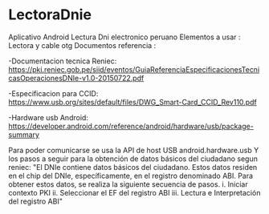 # LectoraDnie
Aplicativo Android Lectura Dni electronico peruano
Elementos a usar : Lectora y cable otg
Documentos referencia :

-Documentacion tecnica Reniec: https://pki.reniec.gob.pe/siid/eventos/GuiaReferenciaEspecificacionesTecnicasOperacionesDNIe-v1.0-20150722.pdf

-Especificacion para CCID: https://www.usb.org/sites/default/files/DWG_Smart-Card_CCID_Rev110.pdf

-Hardware usb Android: https://developer.android.com/reference/android/hardware/usb/package-summary

Para poder comunicarse se usa la API de host USB android.hardware.usb
Y los pasos a seguir para la obtención de datos básicos del ciudadano segun reniec:
"El DNIe contiene datos básicos del ciudadano. Estos datos residen en el chip del DNIe, específicamente,
en el registro denominado ABI. Para obtener estos datos, se realiza la siguiente secuencia de pasos.
i. Iniciar contexto PKI
ii. Seleccionar el EF del registro ABI
iii. Lectura e Interpretación del registro ABI"
